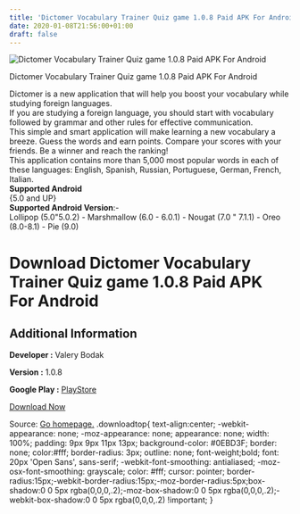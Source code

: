 ```yaml
---
title: 'Dictomer Vocabulary Trainer Quiz game 1.0.8 Paid APK For Android'
date: 2020-01-08T21:56:00+01:00
draft: false
---
```


![Dictomer Vocabulary Trainer Quiz game 1.0.8 Paid APK For Android](https://i1.wp.com/apkhome.net/wp-content/uploads/2020/01/Dictomer-Vocabulary-Trainer-Quiz-game-1.0.8-Paid.png "Dictomer Vocabulary Trainer Quiz game 1.0.8 Paid APK For Android")

  

Dictomer Vocabulary Trainer Quiz game 1.0.8 Paid APK For Android

Dictomer is a new application that will help you boost your vocabulary while studying foreign languages.  
If you are studying a foreign language, you should start with vocabulary followed by grammar and other rules for effective communication.  
This simple and smart application will make learning a new vocabulary a breeze. Guess the words and earn points. Compare your scores with your friends. Be a winner and reach the ranking!  
This application contains more than 5,000 most popular words in each of these languages: English, Spanish, Russian, Portuguese, German, French, Italian.  
**Supported Android**  
{5.0 and UP}  
**Supported Android Version**:-  
Lollipop (5.0"5.0.2) - Marshmallow (6.0 - 6.0.1) - Nougat (7.0 " 7.1.1) - Oreo (8.0-8.1) - Pie (9.0)

Download Dictomer Vocabulary Trainer Quiz game 1.0.8 Paid APK For Android
=========================================================================

Additional Information
----------------------

**Developer :** Valery Bodak

**Version :** 1.0.8

**Google Play :** [PlayStore](https://play.google.com/store/apps/details?id=com.dictomer&hl=en)

  

[Download Now](https://store4app.co/post/dictomer-vocabulary-trainer-quiz-game-1-0-8-paid-apk-for-android_1578501112)

  
Source: [Go homepage.](https://store4app.co/post/dictomer-vocabulary-trainer-quiz-game-1-0-8-paid-apk-for-android_1578501112) .downloadtop{ text-align:center; -webkit-appearance: none; -moz-appearance: none; appearance: none; width: 100%; padding: 9px 9px 11px 13px; background-color: #0EBD3F; border: none; color:#fff; border-radius: 3px; outline: none; font-weight;bold; font: 20px 'Open Sans', sans-serif; -webkit-font-smoothing: antialiased; -moz-osx-font-smoothing: grayscale; color: #fff; cursor: pointer; border-radius:15px;-webkit-border-radius:15px;-moz-border-radius:5px;box-shadow:0 0 5px rgba(0,0,0,.2);-moz-box-shadow:0 0 5px rgba(0,0,0,.2);-webkit-box-shadow:0 0 5px rgba(0,0,0,.2) !important; }